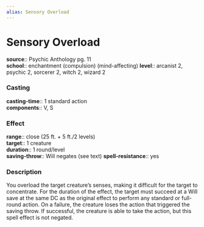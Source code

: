 ```yaml
---
alias: Sensory Overload
---
```


# Sensory Overload 

**source**:: Psychic Anthology pg. 11  
**school**:: enchantment (compulsion) (mind-affecting)
**level**:: arcanist 2, psychic 2, sorcerer 2, witch 2, wizard 2

### Casting 

**casting-time**:: 1 standard action  
**components**:: V, S

### Effect 

**range**:: close (25 ft. + 5 ft./2 levels)  
**target**:: 1 creature  
**duration**:: 1 round/level  
**saving-throw**:: Will negates (see text)
**spell-resistance**:: yes

### Description 

You overload the target creature’s senses, making it difficult for the target to concentrate. For the duration of the effect, the target must succeed at a Will save at the same DC as the original effect to perform any standard or full-round action. On a failure, the creature loses the action that triggered the saving throw. If successful, the creature is able to take the action, but this spell effect is not negated.
